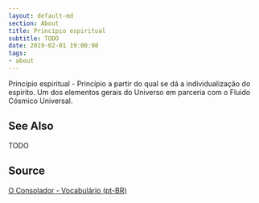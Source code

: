 ```yaml
---
layout: default-md
section: About
title: Princípio espiritual
subtitle: TODO
date: 2019-02-01 19:00:00
tags:
- about
---
```


Princípio espiritual - Princípio a partir do qual se dá a individualização do espírito. Um dos elementos gerais do Universo em parceria com o Fluido Cósmico Universal.



## See Also
TODO

## Source
[O Consolador - Vocabulário (pt-BR)](http://www.oconsolador.com.br/linkfixo/vocabulario/principal.html)
